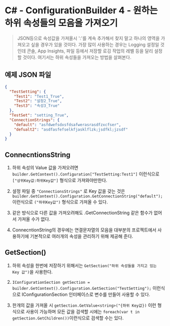 # C# - ConfigurationBuilder 4 - 원하는 하위 속성들의 모음을 가져오기
> JSON등으로 속성값을 가져올시 ':'를 계속 추가해서 찾지 말고 하나의 영역을 가져오고 싶을 경우가 있을 것이다. 가장 많이 사용하는 경우는 Logging 설정일 것인데 콘솔, App Insights, 파일 등에서 저장할 로깅 작업의 레벨 등을 달리 설정할 것이다. 여기서는 하위 속성들을 가져오는 방법을 살펴본다.

## 예제 JSON 파일

```json
{
  "TestSetting": {
    "Test1": "Test1_True",
    "Test2": "설정2_True",
    "Test3": "속성3_True"
  },
  "TestSet": "setting_True",
  "ConnectionStrings": {
    "default": "asfdwefsdxsfdsafwerasrasdfzxcfser",
    "defualt2": "asdfasfefselkfjasklflzk;jsdfkl;jzsdf"
  }
}

```
## ConnecntionsString

1. 하위 속성의 Value 값을 가져오려면 `builder.GetContext().Configuration["TestSetting:Test1"]` 이런식으로 `["상위Key값:하위Key값"]` 형식으로 가져와야만한다.

2. 설정 파일 중 `"ConnectionsStrings"` 로 Key 값을 갖는 것은 `builder.GetContext().Configuration.GetConnectionString("default");` 이런식으로 `("하위Key값")` 형식으로 가져올 수 있다.

3. 같은 방식으로 다른 값을 가져오려해도 .GetConnectionString 같은 함수가 없어서 가져올 수가 없다.

4. ConnecntionString의 경우에는 연결문자열의 모음을 대부분의 프로젝트에서 사용하기에 기본적으로 여러개의 속성을 관리하기 위해 제공해 준다.



## GetSection()

1. 하위 속성을 한번에 저장하기 위해서는 `GetSection("하위 속성들을 가지고 있는 Key 값")`을 사용한다.

2. `IConfigurationSection getSection = builder.GetContext().Configuration.GetSection("TestSetting");` 이런식으로 IConfigurationSection 인터페이스로 변수를 만들어 사용할 수 있다.

3. 한개의 값을 가져올 시 `getSection.GetValue<string>("{하위 Key값})` 이런 형식으로 사용이 가능하며 모든 값을 검색할 시에는 `foreach(var t in getSection.GetChildren())`이런식으로 검색할 수는 있다. 